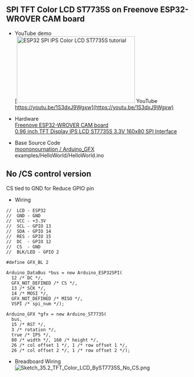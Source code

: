 ## SPI TFT Color LCD ST7735S on Freenove ESP32-WROVER CAM board

* YouTube demo  
[<img src="https://img.youtube.com/vi/1S3dxJ9Wgxw/maxresdefault.jpg" alt="ESP32 SPI IPS Color LCD ST7735S tutorial" title="ESP32 SPI IPS Color LCD ST7735S tutorial" width="320" height="180"> YouTube https://youtu.be/1S3dxJ9Wgxw](https://youtu.be/1S3dxJ9Wgxw)

* Hardware  
[Freenove ESP32-WROVER CAM board](https://www.amazon.co.jp/dp/B09BC1N9LL/ref=nosim?tag=freewing-22)  
[0.96 inch TFT Display IPS LCD ST7735S 3.3V 160x80 SPI Interface](https://www.amazon.co.jp/dp/B07S728JV4/ref=nosim?tag=freewing-22)  
  
* Base Source Code  
[moononournation / Arduino_GFX](https://github.com/moononournation/Arduino_GFX)  
examples/HelloWorld/HelloWorld.ino  
  
## No /CS control version

CS tied to GND for Reduce GPIO pin  

* Wiring  
```
//  LCD - ESP32  
//  GND - GND  
//  VCC - +3.3V  
//  SCL - GPIO 13  
//  SDA - GPIO 14  
//  RES - GPIO 15  
//  DC  - GPIO 12  
//  CS  - GND  
//  BLK/LED - GPIO 2  
```
```
#define GFX_BL 2

Arduino_DataBus *bus = new Arduino_ESP32SPI(
  12 /* DC */, 
  GFX_NOT_DEFINED /* CS */,
  13 /* SCK */,
  14 /* MOSI */,
  GFX_NOT_DEFINED /* MISO */,
  VSPI /* spi_num */);

Arduino_GFX *gfx = new Arduino_ST7735(
  bus,
  15 /* RST */,
  3 /* rotation */,
  true /* IPS */,
  80 /* width */, 160 /* height */,
  26 /* col offset 1 */, 1 /* row offset 1 */,
  26 /* col offset 2 */, 1 /* row offset 2 */);
```

* Breadboard Wiring  
![Sketch_35.2_TFT_Color_LCD_ByST7735S_No_CS.png](https://user-images.githubusercontent.com/16265606/223712220-6b2e9cfc-9475-474f-bfb3-5a595d95989c.png)

